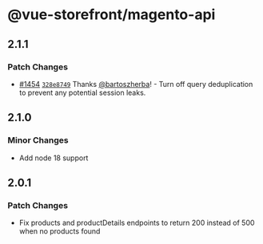 # @vue-storefront/magento-api

## 2.1.1

### Patch Changes

- [#1454](https://github.com/vuestorefront/magento2/pull/1454) [`328e8749`](https://github.com/vuestorefront/magento2/commit/328e8749a7bd730b8f3948684af05aed8b6a17b6) Thanks [@bartoszherba](https://github.com/bartoszherba)! - Turn off query deduplication to prevent any potential session leaks.

## 2.1.0

### Minor Changes

- Add node 18 support

## 2.0.1

### Patch Changes

- Fix products and productDetails endpoints to return 200 instead of 500 when no products found
